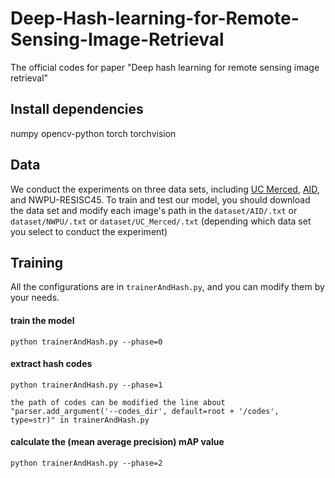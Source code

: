 # Deep-Hash-learning-for-Remote-Sensing-Image-Retrieval
The official codes for paper "Deep hash learning for remote sensing image retrieval"

## Install dependencies
  numpy
  opencv-python
  torch
  torchvision
## Data
We conduct the experiments on three data sets, including [UC Merced](http://weegee.vision.ucmerced.edu/datasets/landuse.html), [AID](https://captain-whu.github.io/AID/), and NWPU-RESISC45. To train and test our model, you should download the data set and modify each image's path in the `dataset/AID/.txt` or `dataset/NWPU/.txt` or `dataset/UC_Merced/.txt` (depending which data set you select to conduct the experiment)

## Training
All the configurations are in `trainerAndHash.py`, and you can modify them by your needs.

#### train the model
    python trainerAndHash.py --phase=0

#### extract hash codes
    python trainerAndHash.py --phase=1
    
    the path of codes can be modified the line about "parser.add_argument('--codes_dir', default=root + '/codes', type=str)" in trainerAndHash.py
    
#### calculate the (mean average precision) mAP value
    python trainerAndHash.py --phase=2
